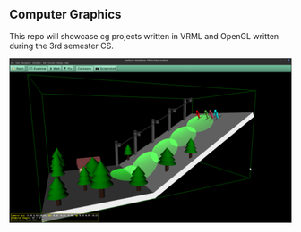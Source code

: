 ## Computer Graphics

This repo will showcase cg projects written in VRML and OpenGL written during the 3rd semester CS.

![](Projekt/World_151121.png)
